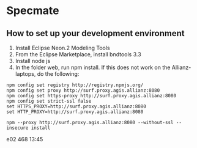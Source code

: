 # Specmate

## How to set up your development environment
1) Install Eclipse Neon.2 Modeling Tools
2) From the Eclipse Marketplace, install bndtools 3.3
3) Install node js
4) In the folder web, run npm install. If this does not work on the Allianz-laptops, do the following:

```
npm config set registry http://registry.npmjs.org/
npm config set proxy http://surf.proxy.agis.allianz:8080
npm config set https-proxy http://surf.proxy.agis.allianz:8080
npm config set strict-ssl false
set HTTPS_PROXY=http://surf.proxy.agis.allianz:8080
set HTTP_PROXY=http://surf.proxy.agis.allianz:8080

npm --proxy http://surf.proxy.agis.allianz:8080 --without-ssl --insecure install
```

e02 468 13:45